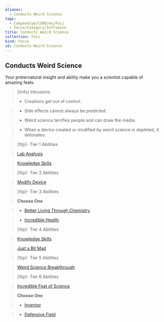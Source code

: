 ```yaml
---
aliases:
  - Conducts Weird Science
tags:
  - Compendium/CSRD/en/Foci
  - Focus/Category/Influence
title: Conducts Weird Science
collection: Foci
kind: Focus
id: Conducts-Weird-Science
---
```

## Conducts Weird Science    
Your preternatural insight and ability make you a scientist capable of amazing feats.    
  
>[!info] Intrusions    
>- Creations get out of control.    
>- Side effects cannot always be predicted.    
>- Weird science terrifies people and can draw the media.    
>- When a device created or modified by weird science is depleted, it detonates.    
  
  
>[!tip]- Tier 1 Abilities    
> [Lab Analysis](Lab-Analysis.md)    
> [Knowledge Skills](Knowledge-Skills.md)    
  
  
>[!tip]- Tier 2 Abilities    
> [Modify Device](Modify-Device.md)    
  
  
>[!tip]- Tier 3 Abilities    
> **Choose One**    
>- [Better Living Through Chemistry](Better-Living-Through-Chemistry.md)    
>- [Incredible Health](Incredible-Health.md)    
  
  
>[!tip]- Tier 4 Abilities    
> [Knowledge Skills](Knowledge-Skills.md)    
> [Just a Bit Mad](Just-a-Bit-Mad.md)    
  
  
>[!tip]- Tier 5 Abilities    
> [Weird Science Breakthrough](Weird-Science-Breakthrough.md)    
  
  
>[!tip]- Tier 6 Abilities    
> [Incredible Feat of Science](Incredible-Feat-of-Science.md)    
> **Choose One**    
>- [Inventor](Inventor.md)    
>- [Defensive Field](Defensive-Field.md)

